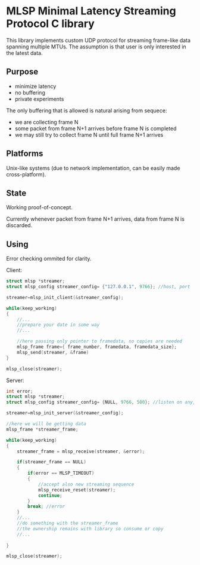 # MLSP Minimal Latency Streaming Protocol C library

This library implements custom UDP protocol for streaming frame-like data spanning multiple MTUs.
The assumption is that user is only interested in the latest data. 

## Purpose

- minimize latency
- no buffering
- private experiments

The only buffering that is allowed is natural arising from sequece:
- we are collecting frame N
- some packet from frame N+1 arrives before frame N is completed
- we may still try to collect frame N until full frame N+1 arrives

## Platforms

Unix-like systems (due to network implementation, can be easily made cross-platform).


## State

Working proof-of-concept. 

Currently whenever packet from frame N+1 arrives, data from frame N is discarded.

## Using

Error checking ommited for clarity.

Client:

```C
struct mlsp *streamer;
struct mlsp_config streamer_config= {"127.0.0.1", 9766}; //host, port

streamer=mlsp_init_client(&streamer_config);

while(keep_working)
{
	//...
	//prepare your date in some way
	//...

	//here passing only pointer to framedata, no copies are needed
	mlsp_frame frame={ frame_number, framedata, framedata_size};
	mlsp_send(streamer, &frame)
}

mlsp_close(streamer);
```

Server:

```C
int error;
struct mlsp *streamer;
struct mlsp_config streamer_config= {NULL, 9766, 500}; //listen on any, port, 500 ms timeout

streamer=mlsp_init_server(&streamer_config);

//here we will be getting data
mlsp_frame *streamer_frame;

while(keep_working)
{
	streamer_frame = mlsp_receive(streamer, &error);

	if(streamer_frame == NULL)
	{
		if(error == MLSP_TIMEOUT)
		{
			//accept also new streaming sequence
			mlsp_receive_reset(streamer);
			continue;
		}
		break; //error
	}
	//...
	//do something with the streamer_frame
	//the ownership remains with library so consume or copy
	//...
	
}

mlsp_close(streamer);
```


